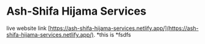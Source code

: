 # Ash-Shifa Hijama Services

live website link [https://ash-shifa-hijama-services.netlify.app/](https://ash-shifa-hijama-services.netlify.app/).
*this is 
*fsdfs
